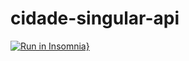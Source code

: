 # cidade-singular-api

[![Run in Insomnia}](https://insomnia.rest/images/run.svg)](https://insomnia.rest/run/?label=Cidade%20Singular%20API&uri=https%3A%2F%2Fraw.githubusercontent.com%2FCompCult%2Fcidade-singular-api%2Fmain%2Fdocs%2FInsomnia_workspace.json)